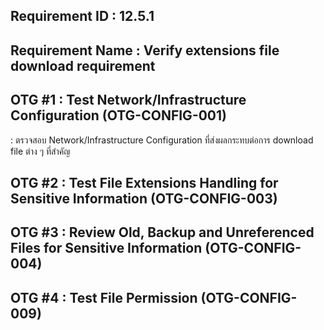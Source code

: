 ## Requirement ID : 12.5.1
## Requirement Name : Verify extensions file download requirement
## OTG #1 : Test Network/Infrastructure Configuration (OTG-CONFIG-001)
: ตรวจสอบ Network/Infrastructure Configuration ที่ส่งผลกระทบต่อการ download file ต่าง ๆ ที่สำคัญ
## OTG #2 : Test File Extensions Handling for Sensitive Information (OTG-CONFIG-003)
## OTG #3 : Review Old, Backup and Unreferenced Files for Sensitive Information (OTG-CONFIG-004)
## OTG #4 : Test File Permission (OTG-CONFIG-009)
